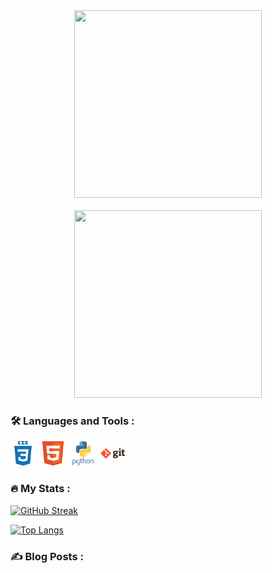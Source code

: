 <div id="header" align="center">
  <img src="https://media.giphy.com/media/ZGbnid8SQaLvd5FnLz/giphy.gif"  width="300" height="300"/>
</div>

<div id="badges" align="center">
<img src="https://komarev.com/ghpvc/?username=SolyanovYuriy&style=flat-square&color=blue" alt=""/>
</div>

<div align="center">
  <img src="https://media.giphy.com/media/dWesBcTLavkZuG35MI/giphy.gif" width="300" height="300"/>
</div>

### :hammer_and_wrench: Languages and Tools :
<div>
  <img src="https://github.com/devicons/devicon/blob/master/icons/css3/css3-plain-wordmark.svg"  title="CSS3" alt="CSS" width="40" height="40"/>&nbsp;
  <img src="https://github.com/devicons/devicon/blob/master/icons/html5/html5-original.svg" title="HTML5" alt="HTML" width="40" height="40"/>&nbsp;  
  <img src="https://raw.githubusercontent.com/devicons/devicon/e9b8e2e9f9e0856083f92afb6bec8ec3f902bf62/icons/python/python-original-wordmark.svg" title="HTML5" alt="HTML" width="40" height="40"/>&nbsp;
  <img src="https://github.com/devicons/devicon/blob/master/icons/git/git-original-wordmark.svg" title="Git" **alt="Git" width="40" height="40"/>&nbsp
</div>

### :fire: My Stats :
[![GitHub Streak](http://github-readme-streak-stats.herokuapp.com?user=SolyanovYuriy&theme=dark&background=000000)](https://git.io/streak-stats)

[![Top Langs](https://github-readme-stats.vercel.app/api/top-langs/?username=SolyanovYuriy&layout=compact&theme=vision-friendly-dark)](https://github.com/anuraghazra/github-readme-stats)

### :writing_hand: Blog Posts :
<!-- BLOG-POST-LIST:START -->
<!-- BLOG-POST-LIST:END -->

